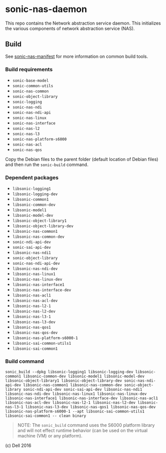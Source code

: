 sonic-nas-daemon
============

This repo contains the Network abstraction service daemon. This initializes the various components of network abstraction service (NAS).  

Build
---------
See [sonic-nas-manifest](https://github.com/Azure/sonic-nas-manifest) for more information on common build tools.

### Build requirements
* `sonic-base-model`
* `sonic-common-utils`
* `sonic-nas-common`
* `sonic-object-library`
* `sonic-logging`
* `sonic-nas-ndi`
* `sonic-nas-ndi-api`
* `sonic-nas-linux`
* `sonic-nas-interface`
* `sonic-nas-l2`
* `sonic-nas-l3`
* `sonic-nas-platform-s6000`
* `sonic-nas-acl`
* `sonic-nas-qos`

Copy the Debian files to the parent folder (default location of Debian files) and then run the `sonic-build` command.

### Dependent packages
* `libsonic-logging1` 
* `libsonic-logging-dev` 
* `libsonic-common1` 
* `libsonic-common-dev` 
* `libsonic-model1` 
* `libsonic-model-dev` 
* `libsonic-object-library1` 
* `libsonic-object-library-dev` 
* `libsonic-nas-common1` 
* `libsonic-nas-common-dev` 
* `sonic-ndi-api-dev`
* `sonic-sai-api-dev` 
* `libsonic-nas-ndi1` 
* `sonic-object-library` 
* `sonic-nas-ndi-api-dev` 
* `libsonic-nas-ndi-dev` 
* `libsonic-nas-linux1` 
* `libsonic-nas-linux-dev`
* `libsonic-nas-interface1` 
* `libsonic-nas-interface-dev` 
* `libsonic-nas-acl1` 
* `libsonic-nas-acl-dev` 
* `libsonic-nas-l2-1` 
* `libsonic-nas-l2-dev` 
* `libsonic-nas-l3-1` 
* `libsonic-nas-l3-dev` 
* `libsonic-nas-qos1` 
* `libsonic-nas-qos-dev` 
* `libsonic-nas-platform-s6000-1` 
* `libsonic-sai-common-utils1` 
* `libsonic-sai-common1`

### Build command
    sonic_build --dpkg libsonic-logging1 libsonic-logging-dev libsonic-common1 libsonic-common-dev libsonic-model1 libsonic-model-dev libsonic-object-library1 libsonic-object-library-dev sonic-nas-ndi-api-dev libsonic-nas-common1 libsonic-nas-common-dev sonic-object-library sonic-ndi-api-dev sonic-sai-api-dev libsonic-nas-ndi1 libsonic-nas-ndi-dev libsonic-nas-linux1 libsonic-nas-linux-dev libsonic-nas-interface1 libsonic-nas-interface-dev libsonic-nas-acl1 libsonic-nas-acl-dev libsonic-nas-l2-1 libsonic-nas-l2-dev libsonic-nas-l3-1 libsonic-nas-l3-dev libsonic-nas-qos1 libsonic-nas-qos-dev libsonic-nas-platform-s6000-1 --apt libsonic-sai-common-utils1 libsonic-sai-common1 -- clean binary

> NOTE: The `sonic_build` command uses the S6000 platform library and will not effect runtime behavior (can be used on the virtual machine (VM) or any platform).

(c) Dell 2016
